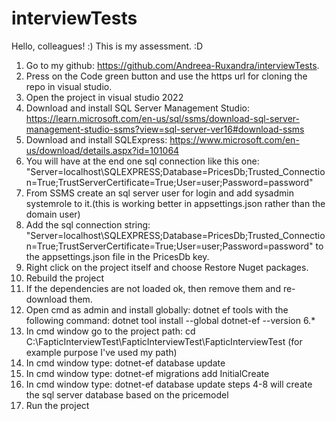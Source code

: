 # interviewTests
Hello, colleagues! :)
This is my assessment. :D 
1. Go to my github: https://github.com/Andreea-Ruxandra/interviewTests.
2. Press on the Code green button and use the https url for cloning the repo in visual studio.
3. Open the project in visual studio 2022
4. Download and install SQL Server Management Studio: https://learn.microsoft.com/en-us/sql/ssms/download-sql-server-management-studio-ssms?view=sql-server-ver16#download-ssms
5. Download and install SQLExpress: https://www.microsoft.com/en-us/download/details.aspx?id=101064
6. You will have at the end one sql connection like this one: "Server=localhost\\SQLEXPRESS;Database=PricesDb;Trusted_Connection=True;TrustServerCertificate=True;User=user;Password=password"
7. From SSMS create an sql server user for login and add sysadmin systemrole to it.(this is working better in appsettings.json rather than the domain user)
8. Add the sql connection string: "Server=localhost\\SQLEXPRESS;Database=PricesDb;Trusted_Connection=True;TrustServerCertificate=True;User=user;Password=password" to the appsettings.json file in the PricesDb key. 
9. Right click on the project itself and choose Restore Nuget packages.
10. Rebuild the project
11. If the dependencies are not loaded ok, then remove them and re-download them. 
12. Open cmd as admin and install globally: dotnet ef tools with the following command: dotnet tool install --global dotnet-ef --version 6.*
13. In cmd window go to the project path: cd C:\FapticInterviewTest\FapticInterviewTest\FapticInterviewTest   (for example purpose I've used my path)
14. In cmd window type: dotnet-ef database update
15. In cmd window type: dotnet-ef migrations add InitialCreate
16. In cmd window type: dotnet-ef database update
steps 4-8 will create the sql server database based on the pricemodel
17. Run the project
